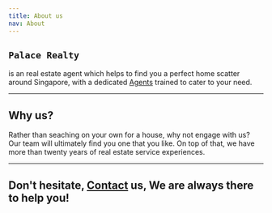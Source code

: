 ```yaml
---
title: About us
nav: About
---
```


##  `Palace Realty` 
is an real estate agent which helps to find you a perfect home scatter around Singapore, with a dedicated [Agents](https://innovationmgt.github.io/jerkyllbuilds/content/2-lesson.html) trained to cater to your need.



----------
##  Why us?

Rather than seaching on your own for a house, why not engage with us? 
Our team will ultimately find you one that you like. 
On top of that, we have more than twenty years of real estate service experiences.


-----------

##  Don't hesitate, [Contact](https://innovationmgt.github.io/jerkyllbuilds/content/3-lesson.html) us, We are always there to help you!



